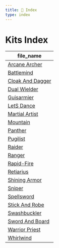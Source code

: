 ```yaml
---
title: 📑 Index
type: index
---
```


# Kits Index

| file_name                                |
| ---------------------------------------- |
| [Arcane Archer](Arcane%20Archer)         |
| [Battlemind](Battlemind)                 |
| [Cloak And Dagger](Cloak%20And%20Dagger) |
| [Dual Wielder](Dual%20Wielder)           |
| [Guisarmier](Guisarmier)                 |
| [LetS Dance](LetS%20Dance)               |
| [Martial Artist](Martial%20Artist)       |
| [Mountain](Mountain)                     |
| [Panther](Panther)                       |
| [Pugilist](Pugilist)                     |
| [Raider](Raider)                         |
| [Ranger](Ranger)                         |
| [Rapid-Fire](Rapid-Fire)                 |
| [Retiarius](Retiarius)                   |
| [Shining Armor](Shining%20Armor)         |
| [Sniper](Sniper)                         |
| [Spellsword](Spellsword)                 |
| [Stick And Robe](Stick%20And%20Robe)     |
| [Swashbuckler](Swashbuckler)             |
| [Sword And Board](Sword%20And%20Board)   |
| [Warrior Priest](Warrior%20Priest)       |
| [Whirlwind](Whirlwind)                   |
